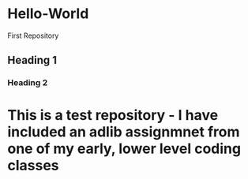 # Hello-World
First Repository
## Heading 1
### Heading 2
# This is a **test** repository - I have included an adlib assignmnet from one of my early, lower level coding classes

